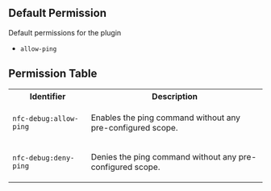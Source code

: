 ## Default Permission

Default permissions for the plugin

- `allow-ping`

## Permission Table

<table>
<tr>
<th>Identifier</th>
<th>Description</th>
</tr>


<tr>
<td>

`nfc-debug:allow-ping`

</td>
<td>

Enables the ping command without any pre-configured scope.

</td>
</tr>

<tr>
<td>

`nfc-debug:deny-ping`

</td>
<td>

Denies the ping command without any pre-configured scope.

</td>
</tr>
</table>

